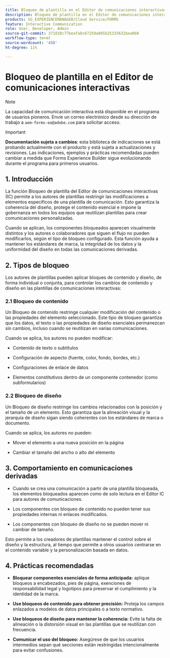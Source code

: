 ```yaml
---
title: Bloqueo de plantilla en el Editor de comunicaciones interactivas
description: Bloqueo de plantilla en el Editor de comunicaciones interactivas permite a los autores de plantillas bloquear el diseño o el contenido para los autores de documentos.
products: SG_EXPERIENCEMANAGER/Cloud Service/FORMS
feature: Interactive Communication
role: User, Developer, Admin
source-git-commit: 371838c77beafa8c67259a865b25325632bea0b0
workflow-type: tm+mt
source-wordcount: '458'
ht-degree: 11%

---
```



# Bloqueo de plantilla en el Editor de comunicaciones interactivas

>[!NOTE]
>
> La capacidad de comunicación interactiva está disponible en el programa de usuarios pioneros. Envíe un correo electrónico desde su dirección de trabajo a `aem-forms-ea@adobe.com` para solicitar acceso.

>[!IMPORTANT]
>
> **Documentación sujeta a cambios**: esta biblioteca de indicaciones se está probando actualmente con el producto y está sujeta a actualizaciones y revisiones. Las indicaciones, ejemplos y prácticas recomendadas pueden cambiar a medida que Forms Experience Builder sigue evolucionando durante el programa para primeros usuarios.

## &#x200B;1. Introducción

La función Bloqueo de plantilla del Editor de comunicaciones interactivas (IC) permite a los autores de plantillas restringir las modificaciones a elementos específicos de una plantilla de comunicación. Esto garantiza la coherencia del diseño, protege el contenido esencial e impone la gobernanza en todos los equipos que reutilizan plantillas para crear comunicaciones personalizadas.

Cuando se aplican, los componentes bloqueados aparecen visualmente distintos y los autores o colaboradores que siguen el flujo no pueden modificarlos, según el tipo de bloqueo configurado. Esta función ayuda a mantener los estándares de marca, la integridad de los datos y la uniformidad del diseño en todas las comunicaciones derivadas.

## &#x200B;2. Tipos de bloqueo

Los autores de plantillas pueden aplicar bloques de contenido y diseño, de forma individual o conjunta, para controlar los cambios de contenido y diseño en las plantillas de comunicaciones interactivas:

### 2.1 Bloqueo de contenido

Un Bloqueo de contenido restringe cualquier modificación del contenido o las propiedades del elemento seleccionado. Este tipo de bloqueo garantiza que los datos, el texto o las propiedades de diseño esenciales permanezcan sin cambios, incluso cuando se reutilizan en varias comunicaciones.

Cuando se aplica, los autores no pueden modificar:

- Contenido de texto o subtítulos

- Configuración de aspecto (fuente, color, fondo, bordes, etc.)

- Configuraciones de enlace de datos

- Elementos constitutivos dentro de un componente contenedor (como subformularios)

### 2.2 Bloqueo de diseño

Un Bloqueo de diseño restringe los cambios relacionados con la posición y el tamaño de un elemento. Esto garantiza que la alineación visual y la jerarquía de diseño sigan siendo coherentes con los estándares de marca o documento.

Cuando se aplica, los autores no pueden:

- Mover el elemento a una nueva posición en la página

- Cambiar el tamaño del ancho o alto del elemento

## &#x200B;3. Comportamiento en comunicaciones derivadas

- Cuando se crea una comunicación a partir de una plantilla bloqueada, los elementos bloqueados aparecen como de solo lectura en el Editor IC para autores de comunicaciones.

- Los componentes con bloqueo de contenido no pueden tener sus propiedades internas ni enlaces modificados.

- Los componentes con bloqueo de diseño no se pueden mover ni cambiar de tamaño.

Esto permite a los creadores de plantillas mantener el control sobre el diseño y la estructura, al tiempo que permite a otros usuarios centrarse en el contenido variable y la personalización basada en datos.

## &#x200B;4. Prácticas recomendadas

- **Bloquear componentes esenciales de forma anticipada:** aplique bloqueos a encabezados, pies de página, exenciones de responsabilidad legal y logotipos para preservar el cumplimiento y la identidad de la marca.

- **Use bloqueos de contenido para obtener precisión:** Proteja los campos enlazados a modelos de datos principales o a texto normativo.

- **Use bloqueos de diseño para mantener la coherencia:** Evite la falta de alineación o la distorsión visual en las plantillas que se reutilizan con frecuencia.

- **Comunicar el uso del bloqueo:** Asegúrese de que los usuarios intermedios sepan qué secciones están restringidas intencionalmente para evitar confusiones.
